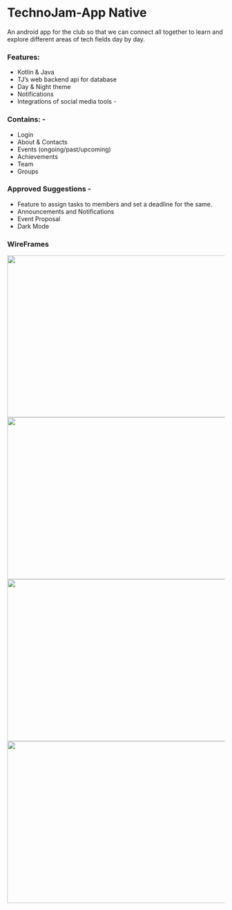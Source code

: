 # TechnoJam-App Native

An android app for the club so that we can connect all together to learn and explore different areas
of tech fields day by day.

### Features:

* Kotlin & Java
* TJ’s web backend api for database
* Day & Night theme
* Notifications
* Integrations of social media tools -

### Contains: -

* Login
* About & Contacts
* Events (ongoing/past/upcoming)
* Achievements
* Team
* Groups

### Approved Suggestions -

* Feature to assign tasks to members and set a deadline for the same.
* Announcements and Notifications
* Event Proposal
* Dark Mode

### WireFrames

<img src="https://user-images.githubusercontent.com/54468833/95369886-a436da00-08f5-11eb-9232-54252830dd0f.png" width="650" height="375">
<img src="https://user-images.githubusercontent.com/54468833/95369898-a9942480-08f5-11eb-8826-61030f8b855c.png" width="650" height="375">
<img src="https://user-images.githubusercontent.com/54468833/95369858-9da86280-08f5-11eb-978b-911267636bb5.png" width="650" height="375">
<img src="https://user-images.githubusercontent.com/54468833/95369873-a1d48000-08f5-11eb-8bd3-f75affc5995e.png" width="650" height="375">



